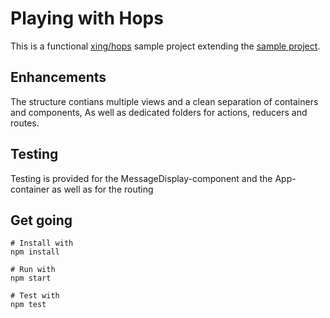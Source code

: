 # Playing with Hops
This is a functional [xing/hops](https://github.com/xing/hops) sample project extending the [sample project](https://github.com/xing/hops/tree/master/demo).
## Enhancements
The structure contians multiple views and a clean separation of containers and components,
As well as dedicated folders for actions, reducers and routes.
## Testing
Testing is provided for the MessageDisplay-component and the App-container as well as for the routing
## Get going
```
# Install with
npm install

# Run with 
npm start

# Test with
npm test
